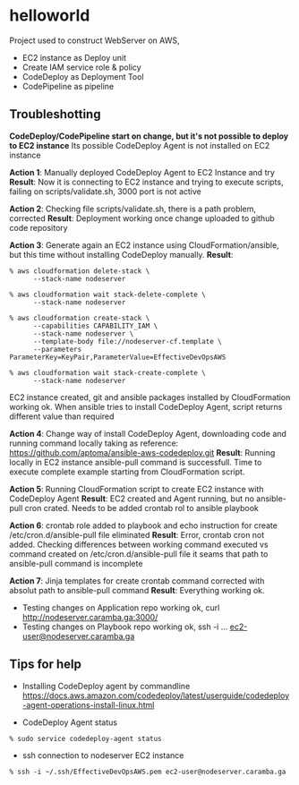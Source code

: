 # helloworld

Project used to construct WebServer on AWS,
- EC2 instance as Deploy unit
- Create IAM service role & policy
- CodeDeploy as Deployment Tool
- CodePipeline as pipeline

## Troubleshotting

**CodeDeploy/CodePipeline start on change, but it's not possible to deploy to EC2 instance**
Its possible CodeDeploy Agent is not installed on EC2 instance

**Action 1**: Manually deployed CodeDeploy Agent to EC2 Instance and try
**Result**: Now it is connecting to EC2 instance and trying to execute scripts, failing on scripts/validate.sh, 3000 port is not active

**Action 2**: Checking file scripts/validate.sh, there is a path problem, corrected
**Result**: Deployment working once change uploaded to github code repository

**Action 3**: Generate again an EC2 instance using CloudFormation/ansible, but this time without installing CodeDeploy manually.
**Result**:

```
% aws cloudformation delete-stack \
      --stack-name nodeserver

% aws cloudformation wait stack-delete-complete \
      --stack-name nodeserver       

% aws cloudformation create-stack \
      --capabilities CAPABILITY_IAM \
      --stack-name nodeserver \
      --template-body file://nodeserver-cf.template \
      --parameters ParameterKey=KeyPair,ParameterValue=EffectiveDevOpsAWS

% aws cloudformation wait stack-create-complete \
      --stack-name nodeserver      
```

EC2 instance created, git and ansible packages installed by CloudFormation working ok.
When ansible tries to install CodeDeploy Agent, script returns different value than required

**Action 4**: Change way of install CodeDeploy Agent, downloading code and running command locally taking as reference: https://github.com/aptoma/ansible-aws-codedeploy.git
**Result**: Running locally in EC2 instance ansible-pull command is successfull. Time to execute complete example starting from CloudFormation script.

**Action 5**: Running CloudFormation script to create EC2 instance with CodeDeploy Agent
**Result**: EC2 created and Agent running, but no ansible-pull cron crated. Needs to be added crontab rol to ansible playbook

**Action 6**: crontab role added to playbook and echo instruction for create /etc/cron.d/ansible-pull file eliminated
**Result**: Error, crontab cron not added. Checking differences between working command executed vs command created on /etc/cron.d/ansible-pull file it seams that path to ansible-pull command is incomplete

**Action 7**: Jinja templates for create crontab command corrected with absolut path to ansible-pull command
**Result**: Everything working ok.
- Testing changes on Application repo working ok, curl http://nodeserver.caramba.ga:3000/
- Testing changes on Playbook repo working ok, ssh -i ... ec2-user@nodeserver.caramba.ga


## Tips for help

- Installing CodeDeploy agent by commandline
https://docs.aws.amazon.com/codedeploy/latest/userguide/codedeploy-agent-operations-install-linux.html

- CodeDeploy Agent status

```
% sudo service codedeploy-agent status
```

- ssh connection to nodeserver EC2 instance

```
% ssh -i ~/.ssh/EffectiveDevOpsAWS.pem ec2-user@nodeserver.caramba.ga
```
